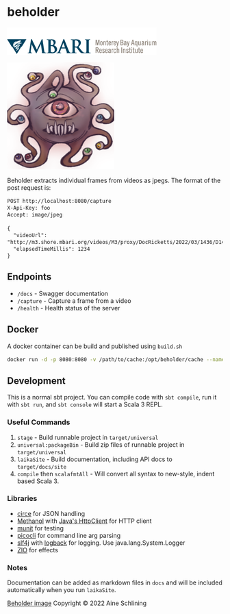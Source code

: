 # beholder

![MBARI logo](docs/images/logo-mbari-3b.png)

<img src="docs/images/beholder.png" alt="beholder" width="250"/>

Beholder extracts individual frames from videos as jpegs. The format of the post request is:

```text
POST http://localhost:8080/capture
X-Api-Key: foo
Accept: image/jpeg

{
  "videoUrl": "http://m3.shore.mbari.org/videos/M3/proxy/DocRicketts/2022/03/1436/D1436_20220322T132758Z_h264.mp4",
  "elapsedTimeMillis": 1234
}
```

## Endpoints

- `/docs` - Swagger documentation
- `/capture` - Capture a frame from a video
- `/health` - Health status of the server

## Docker

A docker container can be build and published using `build.sh`

```bash
docker run -d -p 8080:8080 -v /path/to/cache:/opt/beholder/cache --name beholder --restart=always mbari/beholder
```

## Development

This is a normal sbt project. You can compile code with `sbt compile`, run it with `sbt run`, and `sbt console` will start a Scala 3 REPL.

### Useful Commands

1. `stage` - Build runnable project in `target/universal`
2. `universal:packageBin` - Build zip files of runnable project in `target/universal`
3. `laikaSite` - Build documentation, including API docs to `target/docs/site`
4. `compile` then `scalafmtAll` - Will convert all syntax to new-style, indent based Scala 3.

### Libraries

- [circe](https://circe.github.io/circe/) for JSON handling
- [Methanol](https://github.com/mizosoft/methanol) with [Java's HttpClient](https://docs.oracle.com/en/java/javase/17/docs/api/java.net.http/java/net/http/HttpClient.html) for HTTP client
- [munit](https://github.com/scalameta/munit) for testing
- [picocli](https://picocli.info/) for command line arg parsing
- [slf4j](http://www.slf4j.org/) with [logback](http://logback.qos.ch/) for logging. Use java.lang.System.Logger
- [ZIO](https://zio.dev/) for effects

### Notes

Documentation can be added as markdown files in `docs` and will be included automatically when you run `laikaSite`.

[Beholder image](docs/images/beholder.png) Copyright © 2022 Aine Schlining

